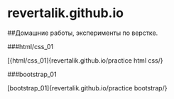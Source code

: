 # revertalik.github.io
##Домашние работы, эксперименты по верстке.

###html/css_01

[{html/css_01]{revertalik.github.io/practice html css/}

###bootstrap_01

[bootstrap_01]{revertalik.github.io/practice bootstrap/}
